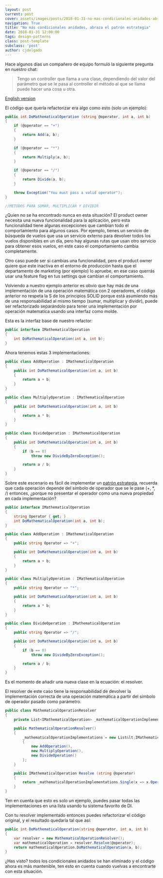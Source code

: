 ```yaml
---
layout: post
current: post
cover: assets/images/posts/2018-01-31-no-mas-condicionales-anidados-abraza-el-patron-estrategia/header.jpg
navigation: True
title: "No más condicionales anidados, abraza el patrón estrategia"
date: 2018-01-31 12:00:00
tags: design-patterns
class: post-template
subclass: 'post'
author: cjdelgado
---
```


Hace algunos días un compañero de equipo formuló la siguiente pregunta en nuestro chat:

> Tengo un controller que llama a una clase, dependiendo del valor del parámetro que se le pasa al controller el método al que se llama puede hacer una cosa u otra.

[English version](https://www.carlosjdelgado.com/no-more-nested-conditionals-embrace-the-strategy-pattern/)

El código que quería refactorizar era algo como esto (solo un ejemplo):

```csharp
public int DoMathematicalOperation (string @operator, int a, int b)
{
    if (@operator == "+")
    {
        return Add(a, b);
    }

    if (@operator == "*")
    {
        return Multiply(a, b);
    }

    if (@operator == "/")
    {
        return Divide(a, b);
    }

    throw Exception("You must pass a valid operator");
}

//METODOS PARA SUMAR, MULTIPLICAR Y DIVIDIR
```
¿Quien no se ha encontrado nunca en esta situación? El product owner necesita una nueva funcionalidad para la aplicación, pero esta funcionalidad tiene algunas excepciones que cambian todo el comportamiento para algunos casos. Por ejemplo, tienes un servicio de búsqueda de vuelos que usa un servicio externo para devolver todos los vuelos disponibles en un día, pero hay algunas rutas que usan otro servicio para obtener esos vuelos, en este caso el comportamiento cambia completamente.

Otro caso puede ser si cambias una funcionalidad, pero el product owner quiere que este inactiva en el entorno de producción hasta que el departamento de marketing (por ejemplo) lo apruebe, en ese caso querrás usar una feature flag en tus settings que cambian el comportamiento.

Volviendo a nuestro ejemplo anterior es obvio que hay más de una implementación de una operación matemática con 2 operadores, el código anterior no respeta la S de los principios SOLID porque está asumiendo más de una responsabilidad al mismo tiempo (sumar, multiplicar y dividir), puede ser refactorizado separándolo para tener una implementación por operación matematica usando una interfaz como molde.

Esta es la interfaz base de nuestro refactor:

```csharp
public interface IMathematicalOperation 
{
    int DoMathematicalOperation(int a, int b);
}
```

Ahora tenemos estas 3 implementaciones:

```csharp
public class AddOperation : IMathematicalOperation
{
    public int DoMathematicalOperation(int a, int b)
    {
        return a + b;
    }
}
```

```csharp
public class MultiplyOperation : IMathematicalOperation
{
    public int DoMathematicalOperation(int a, int b)
    {
        return a * b;
    }
}
```

```csharp
public class DivideOperation : IMathematicalOperation
{
    public int DoMathematicalOperation(int a, int b)
    {
        if (b == 0)
            throw new DivideByZeroException();

        return a / b;
    }
}
```
Sobre este escenario es fácil de implementar un [patrón estrategia](https://en.wikipedia.org/wiki/Strategy_pattern), recuerda que cada operación depende del símbolo de operador que se le pase (+, *, /) entonces, ¿porque no presentar el operador como una nueva propiedad en cada implementación?

```csharp
public interface IMathematicalOperation 
{
    string Operator { get; }
    int DoMathematicalOperation(int a, int b);
}
```

```csharp
public class AddOperation : IMathematicalOperation
{
    public string Operator => "+";

    public int DoMathematicalOperation(int a, int b)
    {
        return a + b;
    }
}
```

```csharp
public class MultiplyOperation : IMathematicalOperation
{
    public string Operator => "*";

    public int DoMathematicalOperation(int a, int b)
    {
        return a * b;
    }
}
```

```csharp
public class DivideOperation : IMathematicalOperation
{
    public string Operator => "/";

    public int DoMathematicalOperation(int a, int b)
    {
        if (b == 0)
            throw new DivideByZeroException();

        return a / b;
    }
}
```

Es el momento de añadir una nueva clase en la ecuación: el resolver.

El resolver de este caso tiene la responsabilidad de devolver la implementación correcta de una operación matemática a partir del símbolo de operador pasado como parámetro.

```csharp
public class MathematicalOperationResolver
{
    private List<IMathematicalOperation> _mathematicalOperationImplementations;

    public MathematicalOperationResolver()
    {
        _mathematicalOperationImplementations = new List&lt;IMathematicalOperation>
        {
            new AddOperation(),
            new MultiplyOperation(),
            new DivideOperation()
        };
    }

    public IMathematicalOperation Resolve (string @operator)
    {
        return _mathematicalOperationImplementations.Single(x => x.Operator == @operator);
    }
}
```

Ten en cuenta que esto es solo un ejemplo, puedes pasar todas las implementaciones en una lista usando tu sistema favorito de DI.

Con tu resolver implementado entonces puedes refactorizar el código original, y el resultado quedaría tal que así:

```csharp
public int DoMathematicalOperation(string @operator, int a, int b)
{
    var resolver = new MathematicalOperationResolver();
    var mathematicalOperation = resolver.Resolve(@operator);
    return mathematicalOperation.DoMathematicalOperation(a, b);
}
```

¿Has visto? todos los condicionales anidados se han eliminado y el código ahora es más mantenible, ten esto en cuenta cuando vuelvas a encontrarte con esta situación.